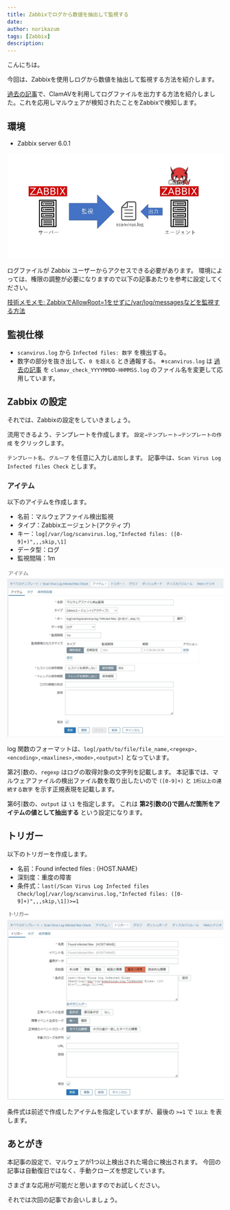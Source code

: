 ```yaml
---
title: Zabbixでログから数値を抽出して監視する
date: 
author: norikazum
tags: [Zabbix]
description: 
---
```


こんにちは。

今回は、Zabbixを使用しログから数値を抽出して監視する方法を紹介します。

[過去の記事](https://mseeeen.msen.jp/install-clam-antivirus-on-amazon-linux-2-to-automate-checks/)で、ClamAVを利用してログファイルを出力する方法を紹介しました。これを応用しマルウェアが検知されたことをZabbixで検知します。

## 環境
- Zabbix server 6.0.1

![](images/2022-04-09_23h42_46.jpg)

ログファイルが Zabbix ユーザーからアクセスできる必要があります。
環境によっては、権限の調整が必要になりますので以下の記事あたりを参考に設定してください。

[技術メモメモ: ZabbixでAllowRoot=1をせずに/var/log/messagesなどを監視する方法](https://tech-mmmm.blogspot.com/2018/03/zabbixallowroot1varlogmessages.html)

## 監視仕様
- `scanvirus.log` から `Infected files: 数字` を検出する。
- 数字の部分を抜き出して、`0 を超える` とき通報する。
※`scanvirus.log` は [過去の記事](https://mseeeen.msen.jp/install-clam-antivirus-on-amazon-linux-2-to-automate-checks/) を `clamav_check_YYYYMMDD-HHMMSS.log` のファイル名を変更して応用しています。

## Zabbix の設定
それでは、Zabbixの設定をしていきましょう。

流用できるよう、テンプレートを作成します。
`設定→テンプレート→テンプレートの作成` をクリックします。

`テンプレート名`、`グループ` を任意に入力し`追加`します。
記事中は、`Scan Virus Log Infected files Check` とします。

### アイテム
以下のアイテムを作成します。

- 名前：マルウェアファイル検出監視
- タイプ：Zabbixエージェント(アクティブ)
- キー：`log[/var/log/scanvirus.log,"Infected files: ([0-9]+)",,,skip,\1]`
- データ型：ログ
- 監視間隔：1m

![マルウェアファイル検出監視用アイテムの作成](images/2022-04-09_23h54_44.jpg)

log 関数のフォーマットは、`log[/path/to/file/file_name,<regexp>,<encoding>,<maxlines>,<mode>,<output>]` となっています。

第2引数の、`regexp` はログの取得対象の文字列を記載します。
本記事では、マルウェアファイルの検出ファイル数を取り出したいので `([0-9]+)` と `1桁以上の連続する数字` を示す正規表現を記載します。

第6引数の、`output` は `\1` を指定します。
これは **第2引数の()で囲んだ箇所をアイテムの値として抽出する** という設定になります。

## トリガー
以下のトリガーを作成します。

- 名前：Found infected files : {HOST.NAME}
- 深刻度：重度の障害
- 条件式：`last(/Scan Virus Log Infected files Check/log[/var/log/scanvirus.log,"Infected files: ([0-9]+)",,,skip,\1])>=1`

![](images/2022-04-09_23h59_52.jpg)

条件式は前述で作成したアイテムを指定していますが、最後の `>=1` で `1以上` を表します。

## あとがき
本記事の設定で、マルウェアが1つ以上検出された場合に検出されます。
今回の記事は自動復旧ではなく、手動クローズを想定しています。

さまざまな応用が可能だと思いますのでお試しください。

それでは次回の記事でお会いしましょう。